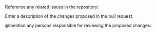 Reference any related issues in the repository:

Enter a description of the changes proposed in the pull request:

@mention any persons responsible for reviewing the proposed changes:
